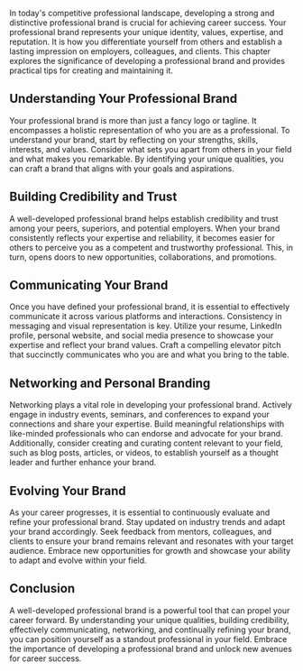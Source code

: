 
In today's competitive professional landscape, developing a strong and distinctive professional brand is crucial for achieving career success. Your professional brand represents your unique identity, values, expertise, and reputation. It is how you differentiate yourself from others and establish a lasting impression on employers, colleagues, and clients. This chapter explores the significance of developing a professional brand and provides practical tips for creating and maintaining it.

Understanding Your Professional Brand
-------------------------------------

Your professional brand is more than just a fancy logo or tagline. It encompasses a holistic representation of who you are as a professional. To understand your brand, start by reflecting on your strengths, skills, interests, and values. Consider what sets you apart from others in your field and what makes you remarkable. By identifying your unique qualities, you can craft a brand that aligns with your goals and aspirations.

Building Credibility and Trust
------------------------------

A well-developed professional brand helps establish credibility and trust among your peers, superiors, and potential employers. When your brand consistently reflects your expertise and reliability, it becomes easier for others to perceive you as a competent and trustworthy professional. This, in turn, opens doors to new opportunities, collaborations, and promotions.

Communicating Your Brand
------------------------

Once you have defined your professional brand, it is essential to effectively communicate it across various platforms and interactions. Consistency in messaging and visual representation is key. Utilize your resume, LinkedIn profile, personal website, and social media presence to showcase your expertise and reflect your brand values. Craft a compelling elevator pitch that succinctly communicates who you are and what you bring to the table.

Networking and Personal Branding
--------------------------------

Networking plays a vital role in developing your professional brand. Actively engage in industry events, seminars, and conferences to expand your connections and share your expertise. Build meaningful relationships with like-minded professionals who can endorse and advocate for your brand. Additionally, consider creating and curating content relevant to your field, such as blog posts, articles, or videos, to establish yourself as a thought leader and further enhance your brand.

Evolving Your Brand
-------------------

As your career progresses, it is essential to continuously evaluate and refine your professional brand. Stay updated on industry trends and adapt your brand accordingly. Seek feedback from mentors, colleagues, and clients to ensure your brand remains relevant and resonates with your target audience. Embrace new opportunities for growth and showcase your ability to adapt and evolve within your field.

Conclusion
----------

A well-developed professional brand is a powerful tool that can propel your career forward. By understanding your unique qualities, building credibility, effectively communicating, networking, and continually refining your brand, you can position yourself as a standout professional in your field. Embrace the importance of developing a professional brand and unlock new avenues for career success.
